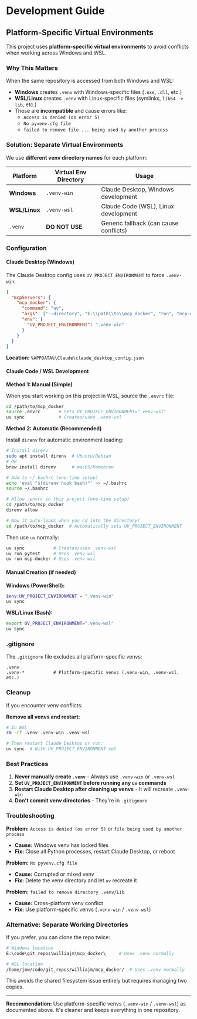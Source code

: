 # Development Guide

## Platform-Specific Virtual Environments

This project uses **platform-specific virtual environments** to avoid conflicts when working across Windows and WSL.

### Why This Matters

When the same repository is accessed from both Windows and WSL:
- **Windows** creates `.venv` with Windows-specific files (`.exe`, `.dll`, etc.)
- **WSL/Linux** creates `.venv` with Linux-specific files (symlinks, `lib64 -> lib`, etc.)
- These are **incompatible** and cause errors like:
  - `Access is denied (os error 5)`
  - `No pyvenv.cfg file`
  - `failed to remove file ... being used by another process`

### Solution: Separate Virtual Environments

We use **different venv directory names** for each platform:

| Platform | Virtual Env Directory | Usage |
|----------|----------------------|-------|
| **Windows** | `.venv-win` | Claude Desktop, Windows development |
| **WSL/Linux** | `.venv-wsl` | Claude Code (WSL), Linux development |
| `.venv` | **DO NOT USE** | Generic fallback (can cause conflicts) |

### Configuration

#### Claude Desktop (Windows)
The Claude Desktop config uses `UV_PROJECT_ENVIRONMENT` to force `.venv-win`:

```json
{
  "mcpServers": {
    "mcp_docker": {
      "command": "uv",
      "args": ["--directory", "E:\\path\\to\\mcp_docker", "run", "mcp-docker"],
      "env": {
        "UV_PROJECT_ENVIRONMENT": ".venv-win"
      }
    }
  }
}
```

**Location:** `%APPDATA%\Claude\claude_desktop_config.json`

#### Claude Code / WSL Development

**Method 1: Manual (Simple)**

When you start working on this project in WSL, source the `.envrc` file:

```bash
cd /path/to/mcp_docker
source .envrc       # Sets UV_PROJECT_ENVIRONMENT=".venv-wsl"
uv sync             # Creates/uses .venv-wsl
```

**Method 2: Automatic (Recommended)**

Install `direnv` for automatic environment loading:

```bash
# Install direnv
sudo apt install direnv  # Ubuntu/Debian
# OR
brew install direnv      # macOS/Homebrew

# Add to ~/.bashrc (one-time setup)
echo 'eval "$(direnv hook bash)"' >> ~/.bashrc
source ~/.bashrc

# Allow .envrc in this project (one-time setup)
cd /path/to/mcp_docker
direnv allow

# Now it auto-loads when you cd into the directory!
cd /path/to/mcp_docker  # Automatically sets UV_PROJECT_ENVIRONMENT
```

Then use `uv` normally:
```bash
uv sync           # Creates/uses .venv-wsl
uv run pytest     # Uses .venv-wsl
uv run mcp-docker # Uses .venv-wsl
```

#### Manual Creation (if needed)

**Windows (PowerShell):**
```powershell
$env:UV_PROJECT_ENVIRONMENT = ".venv-win"
uv sync
```

**WSL/Linux (Bash):**
```bash
export UV_PROJECT_ENVIRONMENT=".venv-wsl"
uv sync
```

### .gitignore

The `.gitignore` file excludes all platform-specific venvs:
```gitignore
.venv
.venv-*           # Platform-specific venvs (.venv-win, .venv-wsl, etc.)
```

### Cleanup

If you encounter venv conflicts:

**Remove all venvs and restart:**
```bash
# In WSL
rm -rf .venv .venv-win .venv-wsl

# Then restart Claude Desktop or run:
uv sync  # With UV_PROJECT_ENVIRONMENT set
```

### Best Practices

1. **Never manually create `.venv`** - Always use `.venv-win` or `.venv-wsl`
2. **Set `UV_PROJECT_ENVIRONMENT` before running any `uv` commands**
3. **Restart Claude Desktop after cleaning up venvs** - It will recreate `.venv-win`
4. **Don't commit venv directories** - They're in `.gitignore`

### Troubleshooting

**Problem:** `Access is denied (os error 5)` or `file being used by another process`
- **Cause:** Windows venv has locked files
- **Fix:** Close all Python processes, restart Claude Desktop, or reboot

**Problem:** `No pyvenv.cfg file`
- **Cause:** Corrupted or mixed venv
- **Fix:** Delete the venv directory and let `uv` recreate it

**Problem:** `failed to remove directory .venv/Lib`
- **Cause:** Cross-platform venv conflict
- **Fix:** Use platform-specific venvs (`.venv-win` / `.venv-wsl`)

### Alternative: Separate Working Directories

If you prefer, you can clone the repo twice:
```bash
# Windows location
E:\code\git_repos\williajm\mcp_docker\     # Uses .venv normally

# WSL location
/home/jmw/code/git_repos/williajm/mcp_docker/  # Uses .venv normally
```

This avoids the shared filesystem issue entirely but requires managing two copies.

---

**Recommendation:** Use platform-specific venvs (`.venv-win` / `.venv-wsl`) as documented above. It's cleaner and keeps everything in one repository.
